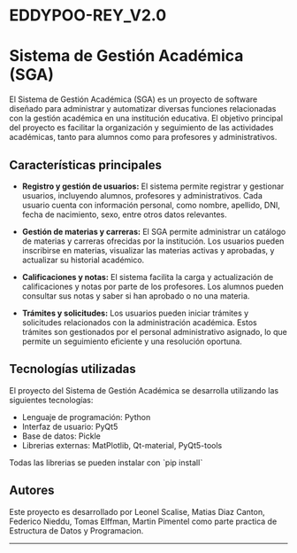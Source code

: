 # EDDYPOO-REY_V2.0

# Sistema de Gestión Académica (SGA)

El Sistema de Gestión Académica (SGA) es un proyecto de software diseñado para administrar y automatizar diversas funciones relacionadas con la gestión académica en una institución educativa. El objetivo principal del proyecto es facilitar la organización y seguimiento de las actividades académicas, tanto para alumnos como para profesores y administrativos.

## Características principales

- **Registro y gestión de usuarios:** El sistema permite registrar y gestionar usuarios, incluyendo alumnos, profesores y administrativos. Cada usuario cuenta con información personal, como nombre, apellido, DNI, fecha de nacimiento, sexo, entre otros datos relevantes.

- **Gestión de materias y carreras:** El SGA permite administrar un catálogo de materias y carreras ofrecidas por la institución. Los usuarios pueden inscribirse en materias, visualizar las materias activas y aprobadas, y actualizar su historial académico.

- **Calificaciones y notas:** El sistema facilita la carga y actualización de calificaciones y notas por parte de los profesores. Los alumnos pueden consultar sus notas y saber si han aprobado o no una materia.

- **Trámites y solicitudes:** Los usuarios pueden iniciar trámites y solicitudes relacionados con la administración académica. Estos trámites son gestionados por el personal administrativo asignado, lo que permite un seguimiento eficiente y una resolución oportuna.


## Tecnologías utilizadas

El proyecto del Sistema de Gestión Académica se desarrolla utilizando las siguientes tecnologías:

- Lenguaje de programación: Python
- Interfaz de usuario: PyQt5
- Base de datos: Pickle
- Librerias externas: MatPlotlib, Qt-material, PyQt5-tools
  
Todas las librerias se pueden instalar con ˋpip installˋ

## Autores

Este proyecto es desarrollado por Leonel Scalise, Matias Diaz Canton, Federico Nieddu, Tomas Elffman, Martin Pimentel como parte practica de Estructura de Datos y Programacion.

---
 
